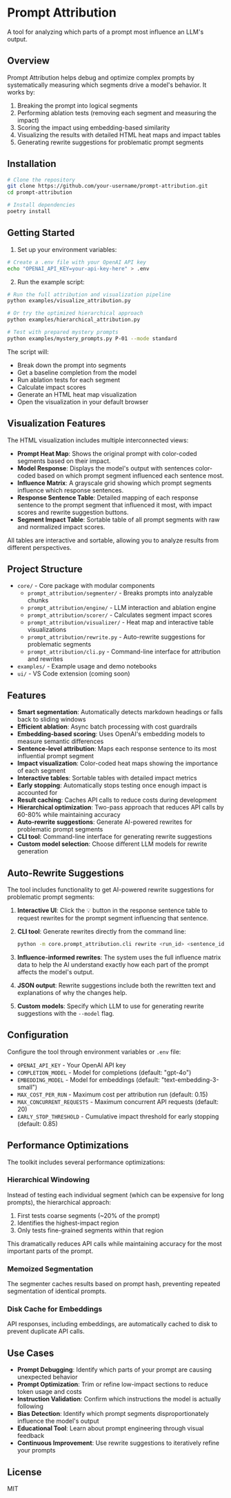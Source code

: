 # Prompt Attribution

A tool for analyzing which parts of a prompt most influence an LLM's output.

## Overview

Prompt Attribution helps debug and optimize complex prompts by systematically measuring which segments drive a model's behavior. It works by:

1. Breaking the prompt into logical segments
2. Performing ablation tests (removing each segment and measuring the impact)
3. Scoring the impact using embedding-based similarity
4. Visualizing the results with detailed HTML heat maps and impact tables
5. Generating rewrite suggestions for problematic prompt segments

## Installation

```bash
# Clone the repository
git clone https://github.com/your-username/prompt-attribution.git
cd prompt-attribution

# Install dependencies
poetry install
```

## Getting Started

1. Set up your environment variables:

```bash
# Create a .env file with your OpenAI API key
echo "OPENAI_API_KEY=your-api-key-here" > .env
```

2. Run the example script:

```bash
# Run the full attribution and visualization pipeline
python examples/visualize_attribution.py

# Or try the optimized hierarchical approach 
python examples/hierarchical_attribution.py

# Test with prepared mystery prompts
python examples/mystery_prompts.py P-01 --mode standard
```

The script will:
- Break down the prompt into segments
- Get a baseline completion from the model
- Run ablation tests for each segment 
- Calculate impact scores
- Generate an HTML heat map visualization
- Open the visualization in your default browser

## Visualization Features

The HTML visualization includes multiple interconnected views:

- **Prompt Heat Map**: Shows the original prompt with color-coded segments based on their impact.
- **Model Response**: Displays the model's output with sentences color-coded based on which prompt segment influenced each sentence most.
- **Influence Matrix**: A grayscale grid showing which prompt segments influence which response sentences.
- **Response Sentence Table**: Detailed mapping of each response sentence to the prompt segment that influenced it most, with impact scores and rewrite suggestion buttons.
- **Segment Impact Table**: Sortable table of all prompt segments with raw and normalized impact scores.

All tables are interactive and sortable, allowing you to analyze results from different perspectives.

## Project Structure

- `core/` - Core package with modular components
  - `prompt_attribution/segmenter/` - Breaks prompts into analyzable chunks
  - `prompt_attribution/engine/` - LLM interaction and ablation engine
  - `prompt_attribution/scorer/` - Calculates segment impact scores
  - `prompt_attribution/visualizer/` - Heat map and interactive table visualizations
  - `prompt_attribution/rewrite.py` - Auto-rewrite suggestions for problematic segments
  - `prompt_attribution/cli.py` - Command-line interface for attribution and rewrites
- `examples/` - Example usage and demo notebooks
- `ui/` - VS Code extension (coming soon)

## Features

- **Smart segmentation**: Automatically detects markdown headings or falls back to sliding windows
- **Efficient ablation**: Async batch processing with cost guardrails
- **Embedding-based scoring**: Uses OpenAI's embedding models to measure semantic differences
- **Sentence-level attribution**: Maps each response sentence to its most influential prompt segment
- **Impact visualization**: Color-coded heat maps showing the importance of each segment
- **Interactive tables**: Sortable tables with detailed impact metrics
- **Early stopping**: Automatically stops testing once enough impact is accounted for
- **Result caching**: Caches API calls to reduce costs during development
- **Hierarchical optimization**: Two-pass approach that reduces API calls by 60-80% while maintaining accuracy
- **Auto-rewrite suggestions**: Generate AI-powered rewrites for problematic prompt segments
- **CLI tool**: Command-line interface for generating rewrite suggestions
- **Custom model selection**: Choose different LLM models for rewrite generation

## Auto-Rewrite Suggestions

The tool includes functionality to get AI-powered rewrite suggestions for problematic prompt segments:

1. **Interactive UI**: Click the 💡 button in the response sentence table to request rewrites for the prompt segment influencing that sentence.

2. **CLI tool**: Generate rewrites directly from the command line:
   ```bash
   python -m core.prompt_attribution.cli rewrite <run_id> <sentence_idx> --comment "What needs improvement" --model "gpt-4o"
   ```

3. **Influence-informed rewrites**: The system uses the full influence matrix data to help the AI understand exactly how each part of the prompt affects the model's output.

4. **JSON output**: Rewrite suggestions include both the rewritten text and explanations of why the changes help.

5. **Custom models**: Specify which LLM to use for generating rewrite suggestions with the `--model` flag.

## Configuration

Configure the tool through environment variables or `.env` file:

- `OPENAI_API_KEY` - Your OpenAI API key
- `COMPLETION_MODEL` - Model for completions (default: "gpt-4o")
- `EMBEDDING_MODEL` - Model for embeddings (default: "text-embedding-3-small")
- `MAX_COST_PER_RUN` - Maximum cost per attribution run (default: 0.15)
- `MAX_CONCURRENT_REQUESTS` - Maximum concurrent API requests (default: 20)
- `EARLY_STOP_THRESHOLD` - Cumulative impact threshold for early stopping (default: 0.85)

## Performance Optimizations

The toolkit includes several performance optimizations:

### Hierarchical Windowing

Instead of testing each individual segment (which can be expensive for long prompts), the hierarchical approach:

1. First tests coarse segments (~20% of the prompt)
2. Identifies the highest-impact region
3. Only tests fine-grained segments within that region

This dramatically reduces API calls while maintaining accuracy for the most important parts of the prompt.

### Memoized Segmentation

The segmenter caches results based on prompt hash, preventing repeated segmentation of identical prompts.

### Disk Cache for Embeddings

API responses, including embeddings, are automatically cached to disk to prevent duplicate API calls.

## Use Cases

- **Prompt Debugging**: Identify which parts of your prompt are causing unexpected behavior
- **Prompt Optimization**: Trim or refine low-impact sections to reduce token usage and costs
- **Instruction Validation**: Confirm which instructions the model is actually following
- **Bias Detection**: Identify which prompt segments disproportionately influence the model's output
- **Educational Tool**: Learn about prompt engineering through visual feedback
- **Continuous Improvement**: Use rewrite suggestions to iteratively refine your prompts

## License

MIT 